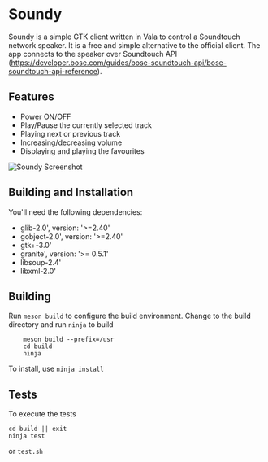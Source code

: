 # Soundy
Soundy is a simple GTK client written in Vala to control a Soundtouch network speaker. 
It is a free and simple alternative to the official client.
The app connects to the speaker over Soundtouch API (https://developer.bose.com/guides/bose-soundtouch-api/bose-soundtouch-api-reference).

## Features
* Power ON/OFF
* Play/Pause the currently selected track
* Playing next or previous track
* Increasing/decreasing volume
* Displaying and playing the favourites

![Soundy Screenshot](https://github.com/syfds/soundy/blob/master/data/screenshot/screenshot_favourites.png)

## Building and Installation
You'll need the following dependencies:

* glib-2.0', version: '>=2.40'
* gobject-2.0', version: '>=2.40'
* gtk+-3.0'
* granite', version: '>= 0.5.1'
* libsoup-2.4'
* libxml-2.0'

## Building

Run `meson build` to configure the build environment. Change to the build directory and run `ninja` to build
```
    meson build --prefix=/usr
    cd build
    ninja
```

To install, use `ninja install`

## Tests

To execute the tests
```
cd build || exit
ninja test
```

or `test.sh`
